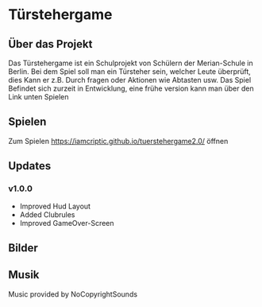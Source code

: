 # Türstehergame

## Über das Projekt

Das Türstehergame ist ein Schulprojekt von Schülern der Merian-Schule in Berlin. Bei dem Spiel soll man ein Türsteher sein, welcher Leute überprüft, dies Kann er z.B. Durch fragen oder Aktionen wie Abtasten usw. Das Spiel Befindet sich zurzeit in Entwicklung, eine frühe version kann man über den Link unten Spielen

## Spielen

Zum Spielen https://iamcriptic.github.io/tuerstehergame2.0/ öffnen

## Updates
### v1.0.0
  - Improved Hud Layout
  - Added Clubrules
  - Improved GameOver-Screen

## Bilder

## Musik
Music provided by NoCopyrightSounds
